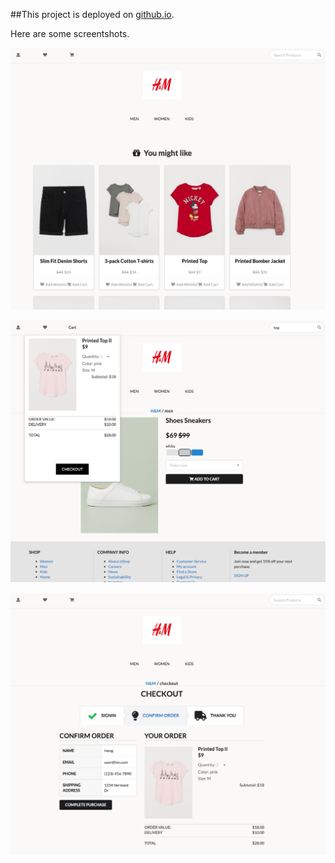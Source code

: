 ##This project is deployed on [github.io](http://ZhangHeng-X.github.io/eShop). 

Here are some screentshots.

![image](https://github.com/ZhangHeng-X/eShop/blob/master/public/images/homepage.png)

![image](https://github.com/ZhangHeng-X/eShop/blob/master/public/images/cart.png)

![image](https://github.com/ZhangHeng-X/eShop/blob/master/public/images/checkout.png)
